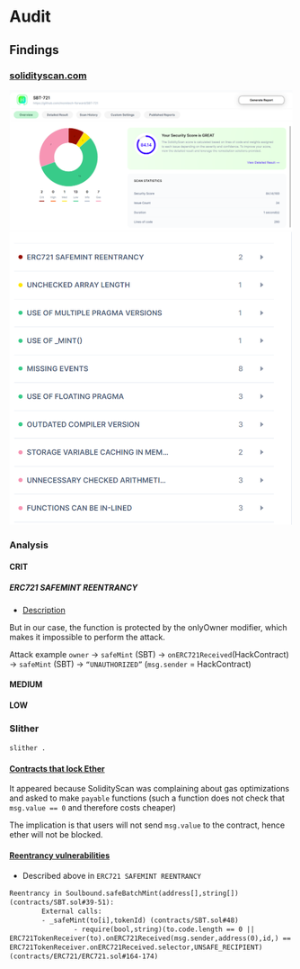 # Audit

## Findings

### [solidityscan.com](solidityscan.com)

![alt text](image.png)
![alt text](image-1.png)

### Analysis

#### CRIT

##### ERC721 SAFEMINT REENTRANCY

- [Description](https://blocksecteam.medium.com/when-safemint-becomes-unsafe-lessons-from-the-hypebears-security-incident-2965209bda2a)

But in our case, the function is protected by the onlyOwner modifier, which makes it impossible to perform the attack.

Attack example
`owner` -> `safeMint` (SBT) -> `onERC721Received`(HackContract) -> `safeMint` (SBT) -> `“UNAUTHORIZED”` (`msg.sender` = HackContract)

#### MEDIUM

#### LOW

### Slither

```sh
slither .
```

#### [Contracts that lock Ether](https://github.com/crytic/slither/wiki/Detector-Documentation#contracts-that-lock-ether)

It appeared because SolidityScan was complaining about gas optimizations and asked to make `payable` functions (such a function does not check that `msg.value == 0` and therefore costs cheaper)

The implication is that users will not send `msg.value` to the contract, hence ether will not be blocked.

#### [Reentrancy vulnerabilities](https://github.com/crytic/slither/wiki/Detector-Documentation#reentrancy-vulnerabilities-1)

- Described above in `ERC721 SAFEMINT REENTRANCY`

```
Reentrancy in Soulbound.safeBatchMint(address[],string[]) (contracts/SBT.sol#39-51):
        External calls:
        - _safeMint(to[i],tokenId) (contracts/SBT.sol#48)
                - require(bool,string)(to.code.length == 0 || ERC721TokenReceiver(to).onERC721Received(msg.sender,address(0),id,) == ERC721TokenReceiver.onERC721Received.selector,UNSAFE_RECIPIENT) (contracts/ERC721/ERC721.sol#164-174)
```
